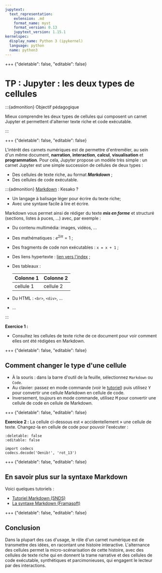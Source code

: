 ```yaml
---
jupytext:
  text_representation:
    extension: .md
    format_name: myst
    format_version: 0.13
    jupytext_version: 1.15.1
kernelspec:
  display_name: Python 3 (ipykernel)
  language: python
  name: python3
---
```


+++ {"deletable": false, "editable": false}

# TP : Jupyter : les deux types de cellules

:::{admonition} Objectif pédagogique

Mieux comprendre les deux types de cellules qui
composent un carnet Jupyter et permettent d'alterner texte riche et
code exécutable.

:::

+++ {"deletable": false, "editable": false}

L'intérêt des carnets numériques est de permettre d'entremêler, au
sein d'un même document, **narration**, **interaction**, **calcul**,
**visualisation** et **programmation**. Pour cela, Jupyter propose un
modèle très simple : un carnet Jupyter est une simple succession de
cellules de deux types :

* Des cellules de texte riche, au format ***Markdown*** ;
* Des cellules de code exécutable.

:::{admonition} [Markdown](https://fr.wikipedia.org/wiki/Markdown) : Kesako ?

* Un langage à balisage léger pour écrire du texte riche;
* Avec une syntaxe facile à lire et écrire.

Markdown vous permet ainsi de rédiger du texte ***mis en forme*** et
structuré (sections, listes à puces, ...) avec, par exemple :

* Du contenu multimédia: images, vidéos, ...
* Des mathématiques : $e^{2i\pi}=1$ ;
* Des fragments de code non exécutables : `x = x + 1` ;
* Des liens hypertexte : [lien vers l'index](index.md) ;
* Des tableaux :

    | Colonne 1 | Colonne 2 |
    |-----------|-----------|
    | cellule 1 | cellule 2 |

* Du HTML : `<br>`, `<div>`, ...
* ...

:::

**Exercice 1 :**

- Consultez les cellules de texte riche de ce document pour voir
  comment elles ont été rédigées en Markdown.

+++ {"deletable": false, "editable": false}

## Comment changer le type d'une cellule

* À la souris : dans la barre d'outil de la feuille, sélectionnez
  `Markdown` ou `Code`.
* Au clavier: passez en mode commande (voir le
  [tutoriel](concept-mode-edition-vs-commande.md)) puis utilisez
  <kbd>Y</kbd> pour convertir une cellule Markdown en cellule de code.
* Inversement, toujours en mode commande, utilisez <kbd>M</kbd> pour
  convertir une cellule de code en cellule de Markdown.

+++ {"deletable": false, "editable": false}

**Exercice 2 :** La cellule ci-dessous est « accidentellement » une
cellule de texte. Changez-la en cellule de code pour pouvoir
l'exécuter :

```{code-cell} ipython3
:deletable: false
:editable: false

import codecs
codecs.decode('Oenib!', 'rot_13')
```

+++ {"deletable": false, "editable": false}

## En savoir plus sur la syntaxe Markdown

Voici quelques tutoriels :

* [Tutoriel Markdown (SNDS)](https://documentation-snds.health-data-hub.fr/contribuer/guide_contribution/tutoriel_markdown.html)
* [La syntaxe Markdown (Framasoft)](https://docs.framasoft.org/fr/grav/markdown.html)

+++ {"deletable": false, "editable": false}

## Conclusion

Dans la plupart des cas d'usage, le rôle d'un carnet numérique est de
transmettre des idées, en racontant une histoire
interactive. L'alternance des cellules permet la micro-scénarisation
de cette histoire, avec des cellules de texte riche qui en donnent la
trame narrative et des cellules de code exécutable, synthétiques et
parcimonieuses, qui engagent le lecteur par des interactions.
